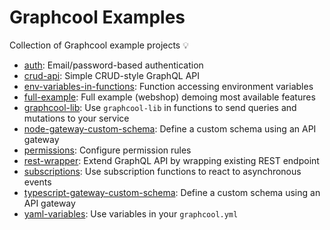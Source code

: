 # Graphcool Examples

Collection of Graphcool example projects 💡

- [auth](auth): Email/password-based authentication
- [crud-api](crud-api): Simple CRUD-style GraphQL API
- [env-variables-in-functions](env-variables-in-functions): Function accessing environment variables
- [full-example](full-example): Full example (webshop) demoing most available features
- [graphcool-lib](graphcool-lib): Use `graphcool-lib` in functions to send queries and mutations to your service
- [node-gateway-custom-schema](node-gateway-custom-schema): Define a custom schema using an API gateway
- [permissions](permissions): Configure permission rules
- [rest-wrapper](rest-wrapper): Extend GraphQL API by wrapping existing REST endpoint
- [subscriptions](subscriptions): Use subscription functions to react to asynchronous events
- [typescript-gateway-custom-schema](typescript-gateway-custom-schema): Define a custom schema using an API gateway
- [yaml-variables](yaml-variables): Use variables in your `graphcool.yml`

